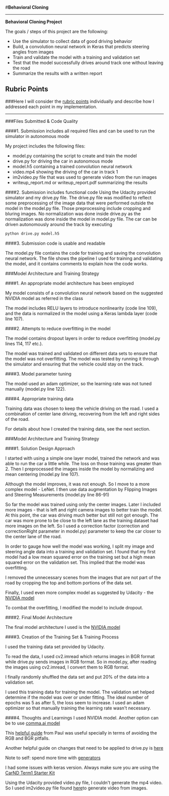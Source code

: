 #**Behavioral Cloning**

---

**Behavioral Cloning Project**

The goals / steps of this project are the following:
* Use the simulator to collect data of good driving behavior
* Build, a convolution neural network in Keras that predicts steering angles from images
* Train and validate the model with a training and validation set
* Test that the model successfully drives around track one without leaving the road
* Summarize the results with a written report



## Rubric Points
###Here I will consider the [rubric points](https://review.udacity.com/#!/rubrics/432/view) individually and describe how I addressed each point in my implementation.  

---
###Files Submitted & Code Quality

####1. Submission includes all required files and can be used to run the simulator in autonomous mode

My project includes the following files:
* model.py containing the script to create and train the model
* drive.py for driving the car in autonomous mode
* model.h5 containing a trained convolution neural network
* video.mp4 showing the driving of the car in track 1
* im2video.py file that was used to generate video from the run images
* writeup_report.md or writeup_report.pdf summarizing the results

####2. Submission includes functional code
Using the Udacity provided simulator and my drive.py file. The drive.py file was modified to reflect some preprocessing of the image data that were performed outside the model in the model.py file. Those preprocessing include cropping and bluring images. No normalization was done inside drive.py as the normalization was done inside the model in model.py file. The car can be driven autonomously around the track by executing
```sh
python drive.py model.h5
```

####3. Submission code is usable and readable

The model.py file contains the code for training and saving the convolution neural network. The file shows the pipeline I used for training and validating the model, and it contains comments to explain how the code works.

###Model Architecture and Training Strategy

####1. An appropriate model architecture has been employed

My model consists of a convolution neural network based on the suggested NVIDIA model as referred in the class

The model includes RELU layers to introduce nonlinearity (code line 109), and the data is normalized in the model using a Keras lambda layer (code line 107).

####2. Attempts to reduce overfitting in the model

The model contains dropout layers in order to reduce overfitting (model.py lines 114, 117 etc.).

The model was trained and validated on different data sets to ensure that the model was not overfitting. The model was tested by running it through the simulator and ensuring that the vehicle could stay on the track.

####3. Model parameter tuning

The model used an adam optimizer, so the learning rate was not tuned manually (model.py line 122).

####4. Appropriate training data

Training data was chosen to keep the vehicle driving on the road. I used a combination of center lane driving, recovering from the left and right sides of the road.

For details about how I created the training data, see the next section.

###Model Architecture and Training Strategy

####1. Solution Design Approach

I started with using a simple one layer model, trained the network and was able to run the car a little while.
The loss on those training was greater than 2. Then I preprocessed the images inside the model by normalizing and mean centering (model.py line 107).

Although the model improves, it was not enough. So I move to a more complex model - LeNet.
I then use data augmentation by Flipping Images and Steering Measurements (model.py line 86-91)

So far the model was trained using only the center images. Later I included more images - that is
left and right camera images to better train the model. At this point, the car was driving much better
but still not got enough. The car was more prone to be close to the left lane as the training dataset
had more images on the left. So I used a correction factor (correction and correctionRight parameter in model.py)
parameter to keep the car closer to the center lane of the road.

In order to gauge how well the model was working, I split my image and steering angle data into a training and validation set. I found that my first model had a low mean squared error on the training set but a high mean squared error on the validation set. This implied that the model was overfitting.

I removed the unnecessary scenes from the images that are not part of the road by cropping
the top and bottom portions of the data set.

Finally, I used even more complex model as suggested by Udacity - the [NVIDIA model](https://images.nvidia.com/content/tegra/automotive/images/2016/solutions/pdf/end-to-end-dl-using-px.pdf)

To combat the overfitting, I modified the model to include dropout.



####2. Final Model Architecture

The final model architecture I used is the [NVIDIA model](https://images.nvidia.com/content/tegra/automotive/images/2016/solutions/pdf/end-to-end-dl-using-px.pdf)



####3. Creation of the Training Set & Training Process

I used the training data set provided by Udacity.

To read the data, I used cv2.imread which returns images in BGR format while drive.py sends images in RGB format.
So in model.py, after reading the images using cv2.imread, I convert them to RGB format.

I finally randomly shuffled the data set and put 20% of the data into a validation set.

I used this training data for training the model. The validation set helped determine if the model was over or under fitting. The ideal number of epochs was 5 as after 5, the loss seem to increase. I used an adam optimizer so that manually training the learning rate wasn't necessary.


####4. Thoughts and Learnings
I used NVIDIA model. Another option can be to use [comma.ai model](https://github.com/commaai/research/blob/master/train_steering_model.py)

This [helpful guide](https://slack-files.com/T2HQV035L-F50B85JSX-7d8737aeeb) from Paul was useful
specially in terms of avoiding the RGB and BGR pitfalls.

Another helpful guide on changes that need to be applied to drive.py is [here](https://discussions.udacity.com/t/help-car-does-not-move-when-implementing-the-model/242563/13?u=subodh.malgonde)

Note to self: spend more time with [generators](https://classroom.udacity.com/nanodegrees/nd013/parts/fbf77062-5703-404e-b60c-95b78b2f3f9e/modules/6df7ae49-c61c-4bb2-a23e-6527e69209ec/lessons/46a70500-493e-4057-a78e-b3075933709d/concepts/b602658e-8a68-44e5-9f0b-dfa746a0cc1a)

I had some issues with keras version. Always make sure you are using the [CarND Term1 Starter Kit](https://github.com/udacity/CarND-Term1-Starter-Kit/blob/master/environment.yml)

Using the Udacity provided video.py file, I couldn't generate the mp4 video. So I used im2video.py file
found [here](http://tsaith.github.io/combine-images-into-a-video-with-python-3-and-opencv-3.html)to generate video from images. 
